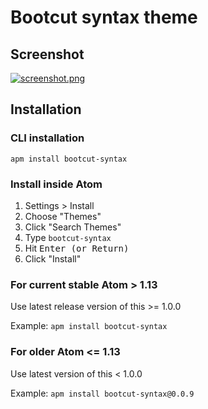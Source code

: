 # Bootcut syntax theme

## Screenshot
[![screenshot.png](https://s4.postimg.org/tkzfsm1el/screenshot.png)](https://postimg.org/image/nwt51px21/)

## Installation

### CLI installation

`apm install bootcut-syntax`

### Install inside Atom

1. Settings > Install
2. Choose "Themes"
3. Click "Search Themes"
4. Type `bootcut-syntax`
5. Hit <kbd>Enter<kbd> (or <kbd>Return</kbd>)
6. Click "Install"

### For current stable Atom > 1.13

Use latest release version of this >= 1.0.0

Example: `apm install bootcut-syntax`

### For older Atom <= 1.13

Use latest version of this < 1.0.0

Example: `apm install bootcut-syntax@0.0.9`
